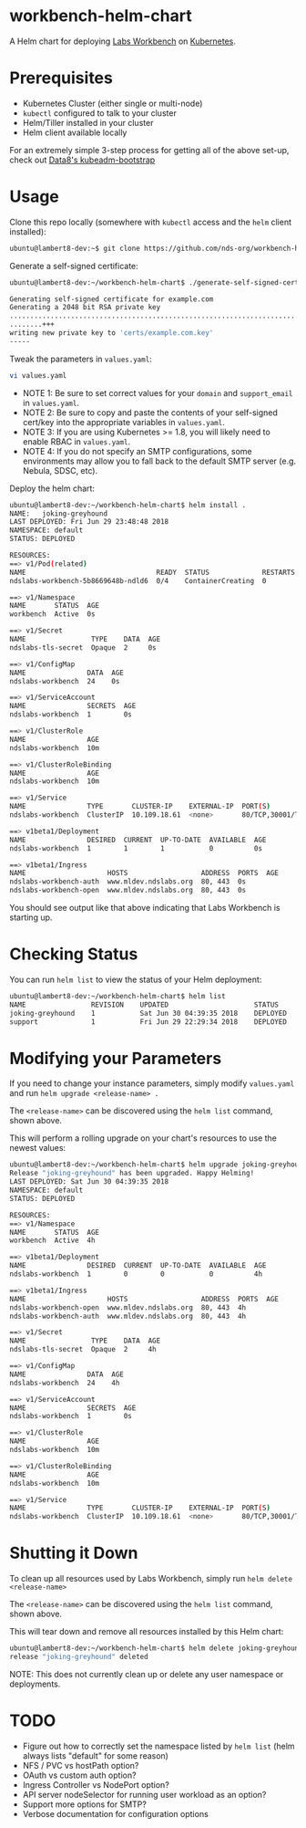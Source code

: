 # workbench-helm-chart
A Helm chart for deploying [Labs Workbench](https://github.com/nds-org/ndslabs) on [Kubernetes](https://github.com/kubernetes/kubernetes).

# Prerequisites
* Kubernetes Cluster (either single or multi-node)
* `kubectl` configured to talk to your cluster
* Helm/Tiller installed in your cluster
* Helm client available locally

For an extremely simple 3-step process for getting all of the above set-up, check out [Data8's kubeadm-bootstrap](https://github.com/data-8/kubeadm-bootstrap)

# Usage
Clone this repo locally (somewhere with `kubectl` access and the `helm` client installed):
```bash
ubuntu@lambert8-dev:~$ git clone https://github.com/nds-org/workbench-helm-chart && cd workbench-helm-chart/
```

Generate a self-signed certificate:
```bash
ubuntu@lambert8-dev:~/workbench-helm-chart$ ./generate-self-signed-cert.sh example.com

Generating self-signed certificate for example.com
Generating a 2048 bit RSA private key
........................................................................................................................................+++
........+++
writing new private key to 'certs/example.com.key'
-----
```

Tweak the parameters in `values.yaml`:
```bash
vi values.yaml
```

* NOTE 1: Be sure to set correct values for your `domain` and `support_email` in `values.yaml`.
* NOTE 2: Be sure to copy and paste the contents of your self-signed cert/key into the appropriate variables in `values.yaml`.
* NOTE 3: If you are using Kubernetes >= 1.8, you will likely need to enable RBAC in `values.yaml`.
* NOTE 4: If you do not specify an SMTP configurations, some environments may allow you to fall back to the default SMTP server (e.g. Nebula, SDSC, etc).

Deploy the helm chart:
```bash
ubuntu@lambert8-dev:~/workbench-helm-chart$ helm install .
NAME:   joking-greyhound
LAST DEPLOYED: Fri Jun 29 23:48:48 2018
NAMESPACE: default
STATUS: DEPLOYED

RESOURCES:
==> v1/Pod(related)
NAME                                READY  STATUS             RESTARTS  AGE
ndslabs-workbench-5b8669648b-ndld6  0/4    ContainerCreating  0         0s

==> v1/Namespace
NAME       STATUS  AGE
workbench  Active  0s

==> v1/Secret
NAME                TYPE    DATA  AGE
ndslabs-tls-secret  Opaque  2     0s

==> v1/ConfigMap
NAME               DATA  AGE
ndslabs-workbench  24    0s

==> v1/ServiceAccount
NAME               SECRETS  AGE
ndslabs-workbench  1        0s

==> v1/ClusterRole
NAME               AGE
ndslabs-workbench  10m

==> v1/ClusterRoleBinding
NAME               AGE
ndslabs-workbench  10m

==> v1/Service
NAME               TYPE       CLUSTER-IP    EXTERNAL-IP  PORT(S)                  AGE
ndslabs-workbench  ClusterIP  10.109.18.61  <none>       80/TCP,30001/TCP,25/TCP  0s

==> v1beta1/Deployment
NAME               DESIRED  CURRENT  UP-TO-DATE  AVAILABLE  AGE
ndslabs-workbench  1        1        1           0          0s

==> v1beta1/Ingress
NAME                    HOSTS                  ADDRESS  PORTS  AGE
ndslabs-workbench-auth  www.mldev.ndslabs.org  80, 443  0s
ndslabs-workbench-open  www.mldev.ndslabs.org  80, 443  0s
```

You should see output like that above indicating that Labs Workbench is starting up.

# Checking Status
You can run `helm list` to view the status of your Helm deployment:
```bash
ubuntu@lambert8-dev:~/workbench-helm-chart$ helm list
NAME            	REVISION	UPDATED                 	STATUS  	CHART          	NAMESPACE
joking-greyhound	1       	Sat Jun 30 04:39:35 2018	DEPLOYED	workbench-1.1.0	default  
support         	1       	Fri Jun 29 22:29:34 2018	DEPLOYED	support-0.1.0  	support  
```

# Modifying your Parameters
If you need to change your instance parameters, simply modify `values.yaml` and run `helm upgrade <release-name> .`

The `<release-name>` can be discovered using the `helm list` command, shown above.

This will perform a rolling upgrade on your chart's resources to use the newest values:
```bash
ubuntu@lambert8-dev:~/workbench-helm-chart$ helm upgrade joking-greyhound .
Release "joking-greyhound" has been upgraded. Happy Helming!
LAST DEPLOYED: Sat Jun 30 04:39:35 2018
NAMESPACE: default
STATUS: DEPLOYED

RESOURCES:
==> v1/Namespace
NAME       STATUS  AGE
workbench  Active  4h

==> v1beta1/Deployment
NAME               DESIRED  CURRENT  UP-TO-DATE  AVAILABLE  AGE
ndslabs-workbench  1        0        0           0          4h

==> v1beta1/Ingress
NAME                    HOSTS                  ADDRESS  PORTS  AGE
ndslabs-workbench-open  www.mldev.ndslabs.org  80, 443  4h
ndslabs-workbench-auth  www.mldev.ndslabs.org  80, 443  4h

==> v1/Secret
NAME                TYPE    DATA  AGE
ndslabs-tls-secret  Opaque  2     4h

==> v1/ConfigMap
NAME               DATA  AGE
ndslabs-workbench  24    4h

==> v1/ServiceAccount
NAME               SECRETS  AGE
ndslabs-workbench  1        0s

==> v1/ClusterRole
NAME               AGE
ndslabs-workbench  10m

==> v1/ClusterRoleBinding
NAME               AGE
ndslabs-workbench  10m

==> v1/Service
NAME               TYPE       CLUSTER-IP    EXTERNAL-IP  PORT(S)                  AGE
ndslabs-workbench  ClusterIP  10.109.18.61  <none>       80/TCP,30001/TCP,25/TCP  4h


```

# Shutting it Down
To clean up all resources used by Labs Workbench, simply run `helm delete <release-name>`

The `<release-name>` can be discovered using the `helm list` command, shown above.

This will tear down and remove all resources installed by this Helm chart:
```bash
ubuntu@lambert8-dev:~/workbench-helm-chart$ helm delete joking-greyhound
release "joking-greyhound" deleted
```

NOTE: This does not currently clean up or delete any user namespace or deployments.

# TODO
* Figure out how to correctly set the namespace listed by `helm list` (helm always lists "default" for some reason)
* NFS / PVC vs hostPath option?
* OAuth vs custom auth option?
* Ingress Controller vs NodePort option?
* API server nodeSelector for running user workload as an option?
* Support more options for SMTP?
* Verbose documentation for configuration options
